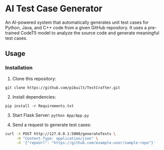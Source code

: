 # AI Test Case Generator

An AI-powered system that automatically generates unit test cases for Python, Java, and C++ code from a given GitHub repository. It uses a pre-trained CodeT5 model to analyze the source code and generate meaningful test cases.

## Usage

### Installation  
1. Clone this repository:
   
```git clone https://github.com/pibuilt/TestCrafter.git```

2. Install dependencies:

```pip install -r Requirements.txt```

3. Start Flask Server:
```python App/App.py```

4. Send a request to generate test cases:  
```sh
curl -X POST http://127.0.0.1:5000/generateTests \
     -H "Content-Type: application/json" \
     -d '{"repoUrl": "https://github.com/example-user/sample-repo"}'

